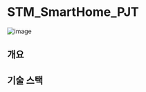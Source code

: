 # STM_SmartHome_PJT

![image](https://github.com/duguseo1213/STM_SmartHome_PJT/assets/80799025/3e7c33c4-86b2-4167-8955-bc8d297c2129)

## 개요

## 기술 스택
